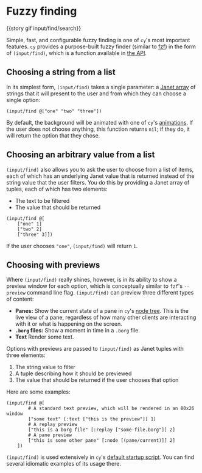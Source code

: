# Fuzzy finding

{{story gif input/find/search}}

Simple, fast, and configurable fuzzy finding is one of `cy`'s most important features. `cy` provides a purpose-built fuzzy finder (similar to [fzf](https://github.com/junegunn/fzf)) in the form of `(input/find)`, which is a function available in [the API](./api.md#inputfind).

## Choosing a string from a list

In its simplest form, `(input/find)` takes a single parameter: a [Janet array](https://janet-lang.org/docs/data_structures/arrays.html) of strings that it will present to the user and from which they can choose a single option:

```janet
(input/find @["one" "two" "three"])
```

By default, the background will be animated with one of `cy`'s [animations](./animations.md). If the user does not choose anything, this function returns `nil`; if they do, it will return the option that they chose.

## Choosing an arbitrary value from a list

`(input/find)` also allows you to ask the user to choose from a list of items, each of which has an underlying Janet value that is returned instead of the string value that the user filters. You do this by providing a Janet array of tuples, each of which has two elements:

- The text to be filtered
- The value that should be returned

```janet
(input/find @[
    ["one" 1]
    ["two" 2]
    ["three" 3]])
```

If the user chooses `"one"`, `(input/find)` will return `1`.

## Choosing with previews

Where `(input/find)` really shines, however, is in its ability to show a preview window for each option, which is conceptually similar to `fzf`'s `--preview` command line flag. `(input/find)` can preview three different types of content:

- **Panes:** Show the current state of a pane in `cy`'s [node tree](./groups-and-panes.md#the-node-tree). This is the live view of a pane, regardless of how many other clients are interacting with it or what is happening on the screen.
- **`.borg` files:** Show a moment in time in a `.borg` file.
- **Text** Render some text.

Options with previews are passed to `(input/find)` as Janet tuples with three elements:

1. The string value to filter
1. A tuple describing how it should be previewed
1. The value that should be returned if the user chooses that option

Here are some examples:

```janet
(input/find @[
        # A standard text preview, which will be rendered in an 80x26 window
        ["some text" [:text ["this is the preview"]] 1]
        # A replay preview
        ["this is a borg file" [:replay ["some-file.borg"]] 2]
        # A pane preview
        ["this is some other pane" [:node [(pane/current)]] 2]
    ])
```

`(input/find)` is used extensively in `cy`'s [default startup script](https://github.com/cfoust/cy/blob/main/pkg/cy/cy-boot.janet). You can find several idiomatic examples of its usage there.
